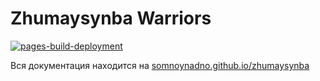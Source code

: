 # Zhumaysynba Warriors

[![pages-build-deployment](https://github.com/somnoynadno/zhumaysynba/actions/workflows/pages/pages-build-deployment/badge.svg)](https://github.com/somnoynadno/zhumaysynba/actions/workflows/pages/pages-build-deployment)

Вся документация находится на [somnoynadno.github.io/zhumaysynba](https://somnoynadno.github.io/zhumaysynba/)
